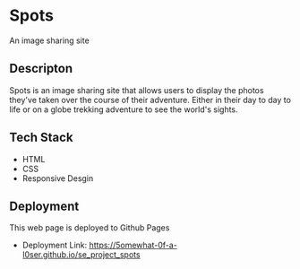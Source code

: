 # Spots

An image sharing site

## Descripton

 Spots is an image sharing site that allows users to display the photos they've taken over the course of their adventure. Either in their day to day to life or on a globe trekking adventure to see the world's sights.

 ## Tech Stack
  
  * HTML  
  * CSS 
  * Responsive Desgin  

## Deployment

This web
page is deployed to Github Pages

* Deployment Link: https://5omewhat-0f-a-l0ser.github.io/se_project_spots
